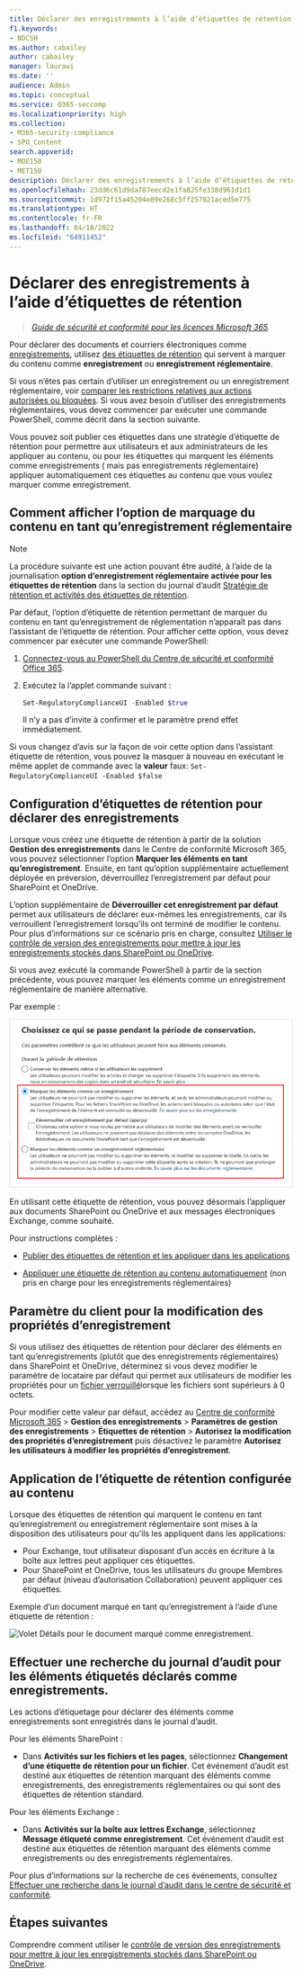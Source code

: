 ```yaml
---
title: Déclarer des enregistrements à l’aide d’étiquettes de rétention
f1.keywords:
- NOCSH
ms.author: cabailey
author: cabailey
manager: laurawi
ms.date: ''
audience: Admin
ms.topic: conceptual
ms.service: O365-seccomp
ms.localizationpriority: high
ms.collection:
- M365-security-compliance
- SPO_Content
search.appverid:
- MOE150
- MET150
description: Déclarer des enregistrements à l’aide d’étiquettes de rétention.
ms.openlocfilehash: 23dd6c61d9da787eecd2e1fa825fe338d961d1d1
ms.sourcegitcommit: 1d972f15a45204e89e268c5ff257021aced5e775
ms.translationtype: HT
ms.contentlocale: fr-FR
ms.lasthandoff: 04/18/2022
ms.locfileid: "64911452"
---
```

# <a name="declare-records-by-using-retention-labels"></a>Déclarer des enregistrements à l’aide d’étiquettes de rétention

>*[Guide de sécurité et conformité pour les licences Microsoft 365](/office365/servicedescriptions/microsoft-365-service-descriptions/microsoft-365-tenantlevel-services-licensing-guidance/microsoft-365-security-compliance-licensing-guidance).*

Pour déclarer des documents et courriers électroniques comme [enregistrements](records-management.md#records), utilisez [des étiquettes de rétention](retention.md#retention-labels) qui servent à marquer du contenu comme **enregistrement** ou **enregistrement réglementaire**.

Si vous n’êtes pas certain d’utiliser un enregistrement ou un enregistrement réglementaire, voir [comparer les restrictions relatives aux actions autorisées ou bloquées](records-management.md#compare-restrictions-for-what-actions-are-allowed-or-blocked). Si vous avez besoin d’utiliser des enregistrements réglementaires, vous devez commencer par exécuter une commande PowerShell, comme décrit dans la section suivante.

Vous pouvez soit publier ces étiquettes dans une stratégie d’étiquette de rétention pour permettre aux utilisateurs et aux administrateurs de les appliquer au contenu, ou pour les étiquettes qui marquent les éléments comme enregistrements ( mais pas enregistrements réglementaire) appliquer automatiquement ces étiquettes au contenu que vous voulez marquer comme enregistrement.

## <a name="how-to-display-the-option-to-mark-content-as-a-regulatory-record"></a>Comment afficher l’option de marquage du contenu en tant qu’enregistrement réglementaire

> [!NOTE]
> La procédure suivante est une action pouvant être audité, à l’aide de la journalisation **option d’enregistrement réglementaire activée pour les étiquettes de rétention** dans la section du journal d’audit [Stratégie de rétention et activités des étiquettes de rétention](search-the-audit-log-in-security-and-compliance.md#retention-policy-and-retention-label-activities).

Par défaut, l’option d’étiquette de rétention permettant de marquer du contenu en tant qu’enregistrement de réglementation n’apparaît pas dans l’assistant de l’étiquette de rétention. Pour afficher cette option, vous devez commencer par exécuter une commande PowerShell:

1. [Connectez-vous au PowerShell du Centre de sécurité et conformité Office 365](/powershell/exchange/office-365-scc/connect-to-scc-powershell/connect-to-scc-powershell).

2. Exécutez la l’applet commande suivant :

    ```powershell
    Set-RegulatoryComplianceUI -Enabled $true
    ````

    Il n’y a pas d’invite à confirmer et le paramètre prend effet immédiatement.

Si vous changez d’avis sur la façon de voir cette option dans l’assistant étiquette de rétention, vous pouvez la masquer à nouveau en exécutant le même applet de commande avec la **valeur** faux: `Set-RegulatoryComplianceUI -Enabled $false`

## <a name="configuring-retention-labels-to-declare-records"></a>Configuration d’étiquettes de rétention pour déclarer des enregistrements

Lorsque vous créez une étiquette de rétention à partir de la solution **Gestion des enregistrements** dans le Centre de conformité Microsoft 365, vous pouvez sélectionner l’option **Marquer les éléments en tant qu’enregistrement**. Ensuite, en tant qu’option supplémentaire actuellement déployée en préversion, déverrouillez l’enregistrement par défaut pour SharePoint et OneDrive.

L’option supplémentaire de **Déverrouiller cet enregistrement par défaut** permet aux utilisateurs de déclarer eux-mêmes les enregistrements, car ils verrouillent l’enregistrement lorsqu’ils ont terminé de modifier le contenu. Pour plus d’informations sur ce scénario pris en charge, consultez [Utiliser le contrôle de version des enregistrements pour mettre à jour les enregistrements stockés dans SharePoint ou OneDrive](record-versioning.md).

Si vous avez exécuté la commande PowerShell à partir de la section précédente, vous pouvez marquer les éléments comme un enregistrement réglementaire de manière alternative.

Par exemple :

![Configurer une étiquette de rétention pour marquer le contenu en tant qu’enregistrement ou réglementation.](../media/declare-records.png)

En utilisant cette étiquette de rétention, vous pouvez désormais l’appliquer aux documents SharePoint ou OneDrive et aux messages électroniques Exchange, comme souhaité.

Pour instructions complètes :

- [Publier des étiquettes de rétention et les appliquer dans les applications](create-apply-retention-labels.md)

- [Appliquer une étiquette de rétention au contenu automatiquement](apply-retention-labels-automatically.md) (non pris en charge pour les enregistrements réglementaires)

## <a name="tenant-setting-for-editing-record-properties"></a>Paramètre du client pour la modification des propriétés d’enregistrement

Si vous utilisez des étiquettes de rétention pour déclarer des éléments en tant qu’enregistrements (plutôt que des enregistrements réglementaires) dans SharePoint et OneDrive, déterminez si vous devez modifier le paramètre de locataire par défaut qui permet aux utilisateurs de modifier les propriétés pour un [fichier verrouillé](record-versioning.md)lorsque les fichiers sont supérieurs à 0 octets.

Pour modifier cette valeur par défaut, accédez au [Centre de conformité Microsoft 365](https://compliance.microsoft.com/) > **Gestion des enregistrements** > **Paramètres de gestion des enregistrements** > **Étiquettes de rétention** > **Autorisez la modification des propriétés d’enregistrement** puis désactivez le paramètre **Autorisez les utilisateurs à modifier les propriétés d’enregistrement**.

## <a name="applying-the-configured-retention-label-to-content"></a>Application de l’étiquette de rétention configurée au contenu

Lorsque des étiquettes de rétention qui marquent le contenu en tant qu’enregistrement ou enregistrement réglementaire sont mises à la disposition des utilisateurs pour qu’ils les appliquent dans les applications:

- Pour Exchange, tout utilisateur disposant d’un accès en écriture à la boîte aux lettres peut appliquer ces étiquettes.
- Pour SharePoint et OneDrive, tous les utilisateurs du groupe Membres par défaut (niveau d’autorisation Collaboration) peuvent appliquer ces étiquettes.

Exemple d’un document marqué en tant qu’enregistrement à l’aide d’une étiquette de rétention :

![Volet Détails pour le document marqué comme enregistrement.](../media/recordversioning7.png)

## <a name="searching-the-audit-log-for-labeled-items-that-were-declared-records"></a>Effectuer une recherche du journal d’audit pour les éléments étiquetés déclarés comme enregistrements.

Les actions d’étiquetage pour déclarer des éléments comme enregistrements sont enregistrés dans le journal d’audit.

Pour les éléments SharePoint :
- Dans **Activités sur les fichiers et les pages**, sélectionnez **Changement d’une étiquette de rétention pour un fichier**. Cet événement d’audit est destiné aux étiquettes de rétention marquant des éléments comme enregistrements, des enregistrements réglementaires ou qui sont des étiquettes de rétention standard.

Pour les éléments Exchange :
- Dans **Activités sur la boîte aux lettres Exchange**, sélectionnez **Message étiqueté comme enregistrement**. Cet événement d’audit est destiné aux étiquettes de rétention marquant des éléments comme enregistrements ou des enregistrements réglementaires.

Pour plus d’informations sur la recherche de ces événements, consultez [Effectuer une recherche dans le journal d’audit dans le centre de sécurité et conformité](search-the-audit-log-in-security-and-compliance.md#file-and-page-activities).

## <a name="next-steps"></a>Étapes suivantes

Comprendre comment utiliser le [contrôle de version des enregistrements pour mettre à jour les enregistrements stockés dans SharePoint ou OneDrive](record-versioning.md).